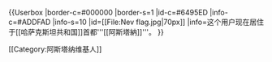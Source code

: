 {{Userbox
|border-c=#000000
|border-s=1
|id-c=#6495ED
|info-c=#ADDFAD
|info-s=10
|id=[[File:Nev flag.jpg|70px]]
|info=这个用户现在居住于[[哈萨克斯坦共和国]]首都'''[[阿斯塔納]]'''。
}}

[[Category:阿斯塔纳维基人]]